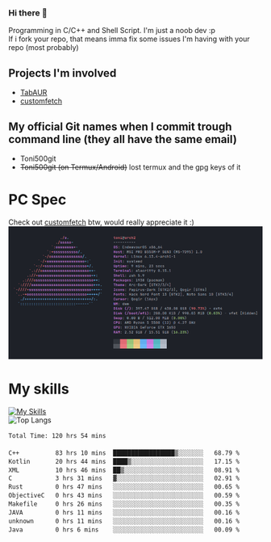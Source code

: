 ### Hi there 👋

Programming in C/C++ and Shell Script. I'm just a noob dev :p\
If i fork your repo, that means imma fix some issues I'm having with your repo (most probably)

## Projects I'm involved
 - [TabAUR](https://github.com/BurntRanch/TabAUR)
 - [customfetch](https://github.com/Toni500github/customfetch)

## My official Git names when I commit trough command line (they all have the same email)
* Toni500git
* ~~Toni500git (on Termux/Android)~~ lost termux and the gpg keys of it

# PC Spec
Check out [customfetch](https://github.com/Toni500github/customfetch) btw, would really appreciate it :)
![screenshot.png](https://github.com/Toni500github/customfetch/raw/main/screenshot.png)

# My skills
[![My Skills](https://skillicons.dev/icons?i=cpp,bash,androidstudio,arch,linux&theme=light)](https://skillicons.dev)\
![Top Langs](https://github-readme-stats.vercel.app/api/top-langs/?username=Toni500github&layout=compact)

<!--START_SECTION:waka-->

```txt
Total Time: 120 hrs 54 mins

C++          83 hrs 10 mins  █████████████████▒░░░░░░░   68.79 %
Kotlin       20 hrs 44 mins  ████▒░░░░░░░░░░░░░░░░░░░░   17.15 %
XML          10 hrs 46 mins  ██▒░░░░░░░░░░░░░░░░░░░░░░   08.91 %
C            3 hrs 31 mins   ▓░░░░░░░░░░░░░░░░░░░░░░░░   02.91 %
Rust         0 hrs 47 mins   ░░░░░░░░░░░░░░░░░░░░░░░░░   00.65 %
ObjectiveC   0 hrs 43 mins   ░░░░░░░░░░░░░░░░░░░░░░░░░   00.59 %
Makefile     0 hrs 26 mins   ░░░░░░░░░░░░░░░░░░░░░░░░░   00.35 %
JAVA         0 hrs 11 mins   ░░░░░░░░░░░░░░░░░░░░░░░░░   00.16 %
unknown      0 hrs 11 mins   ░░░░░░░░░░░░░░░░░░░░░░░░░   00.16 %
Java         0 hrs 6 mins    ░░░░░░░░░░░░░░░░░░░░░░░░░   00.09 %
```

<!--END_SECTION:waka-->

